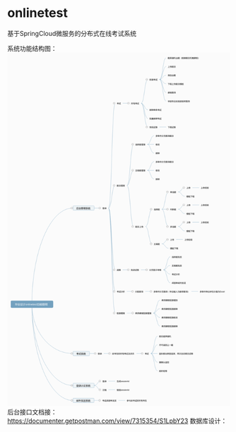 # onlinetest
基于SpringCloud微服务的分布式在线考试系统

系统功能结构图：  
![Alt](/onlinetest功能提纲.png)
后台接口文档接：https://documenter.getpostman.com/view/7315354/S1LpbY23
数据库设计：
